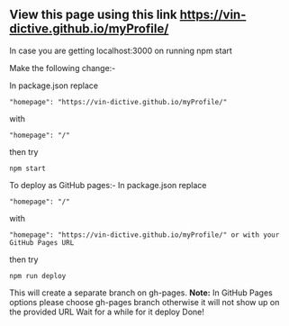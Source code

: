 
## View this page using this link https://vin-dictive.github.io/myProfile/

In case you are getting localhost:3000 on running npm start 

Make the following change:- 

In package.json replace 
```
"homepage": "https://vin-dictive.github.io/myProfile/"
```
with 
```
"homepage": "/"
```
then try 
```
npm start
```

To deploy as GitHub pages:- 
In package.json replace 
```
"homepage": "/"
```
with
```
"homepage": "https://vin-dictive.github.io/myProfile/" or with your GitHub Pages URL
```
then try
```
npm run deploy
```
This will create a separate branch on gh-pages.
**Note:** In GitHub Pages options please choose gh-pages branch otherwise it will not show up on the provided URL
Wait for a while for it deploy 
Done!
